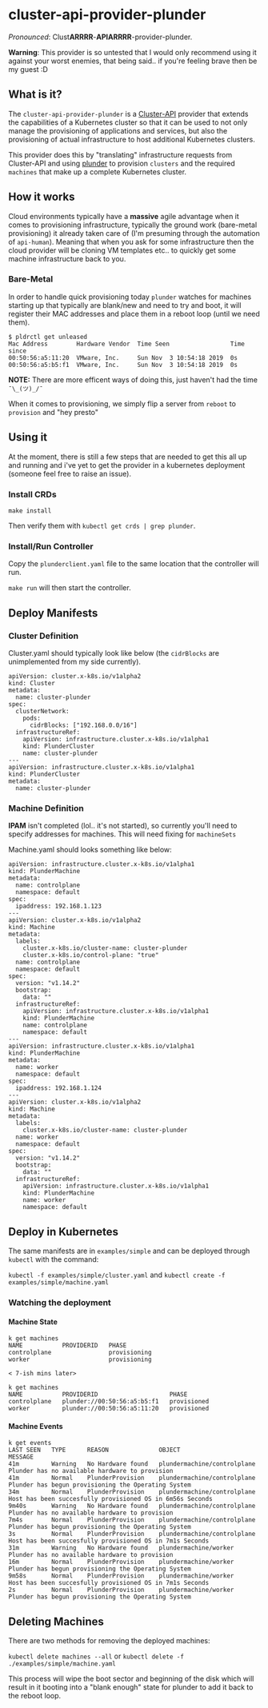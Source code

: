 # cluster-api-provider-plunder

_Pronounced_: Clust**ARRRR**-**APIARRRR**-provider-plunder.

**Warning**: This provider is so untested that I would only recommend using it against your worst enemies, that being said.. if you're feeling brave then be my guest :D

## What is it?

The `cluster-api-provider-plunder` is a [Cluster-API](https://github.com/kubernetes-sigs/cluster-api) provider that extends the capabilities of a Kubernetes cluster so that it can be used to not only manage the provisioning of applications and services, but also the provisioning of actual infrastructure to host additional Kubernetes clusters. 

This provider does this by "translating" infrastructure requests from Cluster-API and using [plunder](https://github.com/plunder-app/plunder) to provision `clusters` and the required `machines` that make up a complete Kubernetes cluster.

## How it works

Cloud environments typically have a **massive** agile advantage when it comes to provisioning infrastructure, typically the ground work (bare-metal provisioning) it already taken care of (I'm presuming through the automation of `api-human`). Meaning that when you ask for some infrastructure then the cloud provider will be cloning VM templates etc.. to quickly get some machine infrastructure back to you. 

### Bare-Metal

In order to handle quick provisioning today `plunder` watches for machines starting up that typically are blank/new and need to try and boot, it will register their MAC addresses and place them in a reboot loop (until we need them).

```
$ pldrctl get unleased
Mac Address        Hardware Vendor  Time Seen                 Time since
00:50:56:a5:11:20  VMware, Inc.     Sun Nov  3 10:54:18 2019  0s
00:50:56:a5:b5:f1  VMware, Inc.     Sun Nov  3 10:54:18 2019  0s
```

**NOTE:** There are more efficent ways of doing this, just haven't had the time `¯\_(ツ)_/¯`

When it comes to provisioning, we simply flip a server from `reboot` to `provision` and "hey presto"

## Using it

At the moment, there is still a few steps that are needed to get this all up and running and i've yet to get the provider in a kubernetes deployment (someone feel free to raise an issue). 

### Install CRDs

`make install`

Then verify them with `kubectl get crds | grep plunder`. 

### Install/Run Controller

Copy the `plunderclient.yaml` file to the same location that the controller will run.

`make run` will then start the controller.

## Deploy Manifests

### Cluster Definition

Cluster.yaml should typically look like below (the `cidrBlocks` are unimplemented from my side currently).

```
apiVersion: cluster.x-k8s.io/v1alpha2
kind: Cluster
metadata:
  name: cluster-plunder
spec:
  clusterNetwork:
    pods:
      cidrBlocks: ["192.168.0.0/16"]
  infrastructureRef:
    apiVersion: infrastructure.cluster.x-k8s.io/v1alpha1
    kind: PlunderCluster
    name: cluster-plunder
---
apiVersion: infrastructure.cluster.x-k8s.io/v1alpha1
kind: PlunderCluster
metadata:
  name: cluster-plunder
```

### Machine Definition

**IPAM** isn't completed (lol.. it's not started), so currently you'll need to specify addresses for machines. This will need fixing for `machineSets`

Machine.yaml should looks something like below:

```
apiVersion: infrastructure.cluster.x-k8s.io/v1alpha1
kind: PlunderMachine
metadata:
  name: controlplane
  namespace: default
spec:
  ipaddress: 192.168.1.123
---
apiVersion: cluster.x-k8s.io/v1alpha2
kind: Machine
metadata:
  labels:
    cluster.x-k8s.io/cluster-name: cluster-plunder
    cluster.x-k8s.io/control-plane: "true"
  name: controlplane
  namespace: default
spec:
  version: "v1.14.2"
  bootstrap:
    data: ""
  infrastructureRef:
    apiVersion: infrastructure.cluster.x-k8s.io/v1alpha1
    kind: PlunderMachine
    name: controlplane
    namespace: default
---
apiVersion: infrastructure.cluster.x-k8s.io/v1alpha1
kind: PlunderMachine
metadata:
  name: worker
  namespace: default
spec:
  ipaddress: 192.168.1.124
---
apiVersion: cluster.x-k8s.io/v1alpha2
kind: Machine
metadata:
  labels:
    cluster.x-k8s.io/cluster-name: cluster-plunder
  name: worker
  namespace: default
spec:
  version: "v1.14.2"
  bootstrap:
    data: ""
  infrastructureRef:
    apiVersion: infrastructure.cluster.x-k8s.io/v1alpha1
    kind: PlunderMachine
    name: worker
    namespace: default
```

## Deploy in Kubernetes

The same manifests are in `examples/simple` and can be deployed through `kubectl` with the command:

`kubectl -f examples/simple/cluster.yaml` and `kubectl create -f examples/simple/machine.yaml`

### Watching the deployment

#### Machine State

```
k get machines
NAME           PROVIDERID   PHASE
controlplane                provisioning
worker                      provisioning

< 7-ish mins later>

k get machines
NAME           PROVIDERID                    PHASE
controlplane   plunder://00:50:56:a5:b5:f1   provisioned
worker         plunder://00:50:56:a5:11:20   provisioned

```

#### Machine Events

```
k get events
LAST SEEN   TYPE      REASON              OBJECT                        MESSAGE
41m         Warning   No Hardware found   plundermachine/controlplane   Plunder has no available hardware to provision
41m         Normal    PlunderProvision    plundermachine/controlplane   Plunder has begun provisioning the Operating System
34m         Normal    PlunderProvision    plundermachine/controlplane   Host has been succesfully provisioned OS in 6m56s Seconds
9m40s       Warning   No Hardware found   plundermachine/controlplane   Plunder has no available hardware to provision
7m4s        Normal    PlunderProvision    plundermachine/controlplane   Plunder has begun provisioning the Operating System
3s          Normal    PlunderProvision    plundermachine/controlplane   Host has been succesfully provisioned OS in 7m1s Seconds
31m         Warning   No Hardware found   plundermachine/worker         Plunder has no available hardware to provision
16m         Normal    PlunderProvision    plundermachine/worker         Plunder has begun provisioning the Operating System
9m58s       Normal    PlunderProvision    plundermachine/worker         Host has been succesfully provisioned OS in 7m1s Seconds
2s          Normal    PlunderProvision    plundermachine/worker         Plunder has begun provisioning the Operating System
```

## Deleting Machines

There are two methods for removing the deployed machines:

`kubectl delete machines --all` or `kubectl delete -f ./examples/simple/machine.yaml`

This process will wipe the boot sector and beginning of the disk which will result in it booting into a "blank enough" state for plunder to add it back to the reboot loop.
